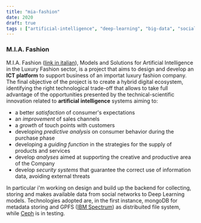 ```yaml
---
title: "mia-fashion"
date: 2020
draft: true
tags : ["artificial-intelligence", "deep-learning", "big-data", "social-network"]
---
```


### M.I.A. Fashion
M.I.A. Fashion ([link in italian](https://ict.enea.it/mia/)), Models and Solutions for Artificial Intelligence in the Luxury Fashion sector, is a project that aims to design and develop an **ICT platform** to support business of an importat luxury fashion company. The final objective of the project is to create a hybrid digital ecosystem, identifying the right technological trade-off that allows to take full advantage of the opportunities presented by the technical-scientific innovation related to **artificial intelligence** systems aiming to:

* a better *satisfaction* of consumer's expectations
* an *improvement* of sales channels
* a *growth* of touch points with customers
* developing *predictive analysis* on consumer behavior during the purchase phase
* developing a *guiding function* in the strategies for the supply of products and services
* develop *analyses* aimed at supporting the creative and productive area of the Company
* develop *security systems* that guarantee the correct use of information data, avoiding external threats
							
In particular i'm working on design and build up the backend for collecting, storing and makes available data from social networks to Deep Learning models. Technologies adopted are, in the first instance, mongoDB for metadata storing and GPFS ([IBM Spectrum](https://www.ibm.com/it-infrastructure/storage/spectrum)) as distribuited file system, while [Ceph](https://ceph.io/) is in testing.
